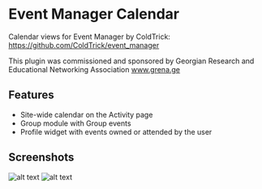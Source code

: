 Event Manager Calendar
======================

Calendar views for Event Manager by ColdTrick:
https://github.com/ColdTrick/event_manager


This plugin was commissioned and sponsored by
Georgian Research and Educational Networking Association
www.grena.ge


## Features

- Site-wide calendar on the Activity page
- Group module with Group events
- Profile widget with events owned or attended by the user


## Screenshots

![alt text](https://raw.github.com/hypeJunction/event_manager_calendar/master/screenshots/calendar_widget.png "Profile Widget")
![alt text](https://raw.github.com/hypeJunction/event_manager_calendar/master/screenshots/group_module.png "Group Module")